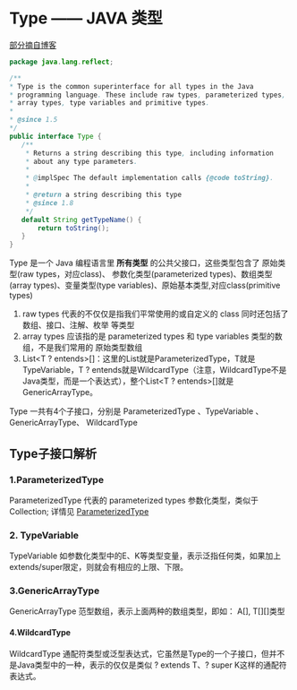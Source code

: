 # Type —— JAVA 类型
[部分摘自博客](https://blog.csdn.net/a327369238/article/details/52621043)
 ```java
 package java.lang.reflect;

/**
 * Type is the common superinterface for all types in the Java
 * programming language. These include raw types, parameterized types,
 * array types, type variables and primitive types.
 *
 * @since 1.5
 */
public interface Type {
    /**
     * Returns a string describing this type, including information
     * about any type parameters.
     *
     * @implSpec The default implementation calls {@code toString}.
     *
     * @return a string describing this type
     * @since 1.8
     */
    default String getTypeName() {
        return toString();
    }
}
 ```
Type 是一个 Java 编程语言里 **所有类型** 的公共父接口，这些类型包含了 原始类型(raw types，对应class)、 参数化类型(parameterized types)、数组类型(array types)、变量类型(type variables)、原始基本类型,对应class(primitive types)

1. raw types 代表的不仅仅是指我们平常使用的或自定义的 class 同时还包括了数组、接口、注解、枚举 等类型
2. array types 应该指的是 parameterized types 和 type variables 类型的数组，不是我们常用的 原始类型数组
3. List<T ? entends>[]：这里的List就是ParameterizedType，T就是TypeVariable，T ? entends就是WildcardType（注意，WildcardType不是Java类型，而是一个表达式），整个List<T ? entends>[]就是GenericArrayType。

Type 一共有4个子接口，分别是 ParameterizedType 、TypeVariable 、GenericArrayType、 WildcardType
## Type子接口解析
### 1.ParameterizedType
ParameterizedType 代表的 parameterized types 参数化类型，类似于 Collection<String>; 详情见 [ParameterizedType](ParameterizedType.md)

### 2. TypeVariable
TypeVariable 如参数化类型中的E、K等类型变量，表示泛指任何类，如果加上extends/super限定，则就会有相应的上限、下限。

### 3.GenericArrayType
GenericArrayType 范型数组，表示上面两种的数组类型，即如： A<T>[], T[][]类型

#### 4.WildcardType
WildcardType 通配符类型或泛型表达式，它虽然是Type的一个子接口，但并不是Java类型中的一种，表示的仅仅是类似 ? extends T、? super K这样的通配符表达式。


